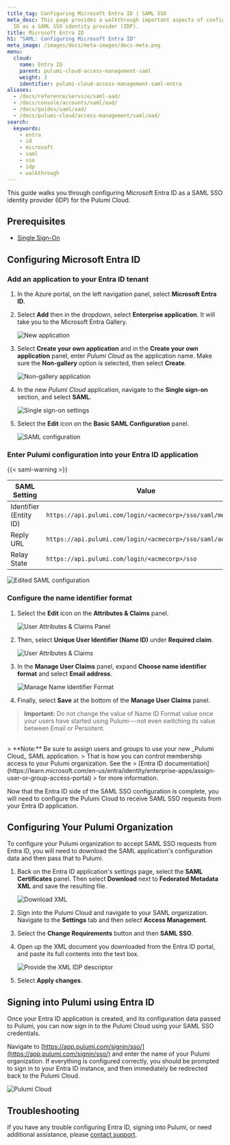 ```yaml
---
title_tag: Configuring Microsoft Entra ID | SAML SSO
meta_desc: This page provides a walkthrough important aspects of configuring Entra
  ID as a SAML SSO identity provider (IDP).
title: Microsoft Entra ID
h1: "SAML: Configuring Microsoft Entra ID"
meta_image: /images/docs/meta-images/docs-meta.png
menu:
  cloud:
    name: Entra ID
    parent: pulumi-cloud-access-management-saml
    weight: 3
    identifier: pulumi-cloud-access-management-saml-entra
aliases:
  - /docs/reference/service/saml-aad/
  - /docs/console/accounts/saml/aad/
  - /docs/guides/saml/aad/
  - /docs/pulumi-cloud/access-management/saml/aad/
search:
  keywords:
    - entra
    - id
    - microsoft
    - saml
    - sso
    - idp
    - walkthrough
---
```


This guide walks you through configuring Microsoft Entra ID as a SAML SSO identity provider
(IDP) for the Pulumi Cloud.

## Prerequisites

- [Single Sign-On](/docs/pulumi-cloud/access-management/saml/sso/)

## Configuring Microsoft Entra ID

### Add an application to your Entra ID tenant

1. In the Azure portal, on the left navigation panel, select **Microsoft Entra ID**.

1. Select **Add** then in the dropdown, select **Enterprise application**. It will take you to the Microsoft Entra Gallery.

    ![New application](/images/docs/reference/service/saml-aad/new-application.png)

1. Select **Create your own application** and in the **Create your own application** panel, enter
   _Pulumi Cloud_ as the application name. Make sure the **Non-gallery** option is selected, then select **Create**.

    ![Non-gallery application](/images/docs/reference/service/saml-aad/non-gallery-application.png)

1. In the new _Pulumi Cloud_ application, navigate to the **Single sign-on** section, and
  select **SAML**.

    ![Single sign-on settings](/images/docs/reference/service/saml-aad/single-sign-on.png)

1. Select the **Edit** icon on the **Basic SAML Configuration** panel.

    ![SAML configuration](/images/docs/reference/service/saml-aad/saml-configuration.png)

### Enter Pulumi configuration into your Entra ID application

{{< saml-warning >}}

| SAML Setting | Value |
| --------------- | ----- |
| Identifier (Entity ID) | `https://api.pulumi.com/login/<acmecorp>/sso/saml/metadata` |
| Reply URL | `https://api.pulumi.com/login/<acmecorp>/sso/saml/acs` |
| Relay State | `https://api.pulumi.com/login/<acmecorp>/sso` |

![Edited SAML configuration](/images/docs/reference/service/saml-aad/edited-saml-configuration.png)

### Configure the name identifier format

1. Select the **Edit** icon on the **Attributes & Claims** panel.

    ![User Attributes & Claims Panel](/images/docs/reference/service/saml-aad/attributes-and-claims-panel.png)

1. Then, select **Unique User Identifier (Name ID)** under **Required claim**.

    ![User Attributes & Claims](/images/docs/reference/service/saml-aad/attributes-and-claims.png)

1. In the **Manage User Claims** panel, expand **Choose name identifier format** and select **Email address**.

    ![Manage Name Identifier Format](/images/docs/reference/service/saml-aad/name-identifier-format.png)

1. Finally, select **Save** at the bottom of the **Manage User Claims** panel.

> **Important:** Do not change the value of Name ID Format value once your users have started using Pulumi---not even switching its value between Email or Persistent.
<br />
> **Note:** Be sure to assign users and groups to use your new _Pulumi Cloud_ SAML application.
> That is how you can control membership access to your Pulumi organization. See the
> [Entra ID documentation](https://learn.microsoft.com/en-us/entra/identity/enterprise-apps/assign-user-or-group-access-portal)
> for more information.

Now that the Entra ID side of the SAML SSO configuration is complete, you will need
to configure the Pulumi Cloud to receive SAML SSO requests from your
Entra ID application.

## Configuring Your Pulumi Organization

To configure your Pulumi organization to accept SAML SSO requests from Entra ID, you will need to
download the SAML application's configuration data and then pass that to Pulumi.

1. Back on the Entra ID application's settings page, select the **SAML Certificates** panel.
  Then select **Download** next to **Federated Metadata XML** and save the resulting file.

    ![Download XML](/images/docs/reference/service/saml-aad/download-xml.png)

1. Sign into the Pulumi Cloud and navigate to your SAML organization. Navigate to the
  **Settings** tab and then select **Access Management**.

1. Select the **Change Requirements** button and then **SAML SSO**.

1. Open up the XML document you downloaded from the Entra ID portal, and paste its full contents into the text box.

    ![Provide the XML IDP descriptor](/images/docs/reference/service/saml-aad/pulumi-saml-settings-page.png)

1. Select **Apply changes**.

## Signing into Pulumi using Entra ID

Once your Entra ID application is created, and its configuration data passed to Pulumi, you can now
sign in to the Pulumi Cloud using your SAML SSO credentials.

Navigate to [https://app.pulumi.com/signin/sso/](https://app.pulumi.com/signin/sso/) and enter the
name of your Pulumi organization. If everything is configured correctly, you should be prompted to
sign in to your Entra ID instance, and then immediately be redirected back to the Pulumi Cloud.

![Pulumi Cloud](/images/docs/reference/service/saml-aad/pulumi-console-signin.png)

## Troubleshooting

If you have any trouble configuring Entra ID, signing into Pulumi, or need additional assistance, please
[contact support](https://support.pulumi.com/).
